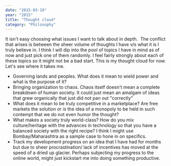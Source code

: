 ```yaml
---
date: "2015-03-19"
year: "2015"
title: "Thought cloud"
category: "Philosophy"
---
```


It isn't easy choosing what issues I want to talk about in depth.  The conflict that arises is between the sheer volume of thoughts I have v/s what it is I truly believe in. I think I will dip into the pool of topics I have in mind as of now and just pick one of them randomly. I feel fairly strongly about each of these topics so it might not be a bad start.
This is my thought cloud for now. Let's see where it takes me.

- Governing lands and peoples. What does it mean to wield power and what is the purpose of it?
- Bringing organization to chaos. Chaos itself doesn't mean a complete breakdown of human society. It could just mean an amalgam of ideas that grew organically that just did not pan out "correctly"
- What does it mean to be truly competitive in a marketplace? Are free markets the solution or is the idea of a monopoly to be held in such contempt that we do not even humor the thought?
- What makes a society truly world-class? How do you mix culture/heritage with the advances in technology so that you have a balanced society with the right recipe? I think I might use Bombay/Maharashtra as a sample case to hone in on specifics.
- Track my development progress on an idea that I have had for months but due to sheer procrastination/ lack of incentives has moved at the speed of a dried up glacier. Perhaps subjecting my progress to the online world, might just kickstart me into doing something productive.